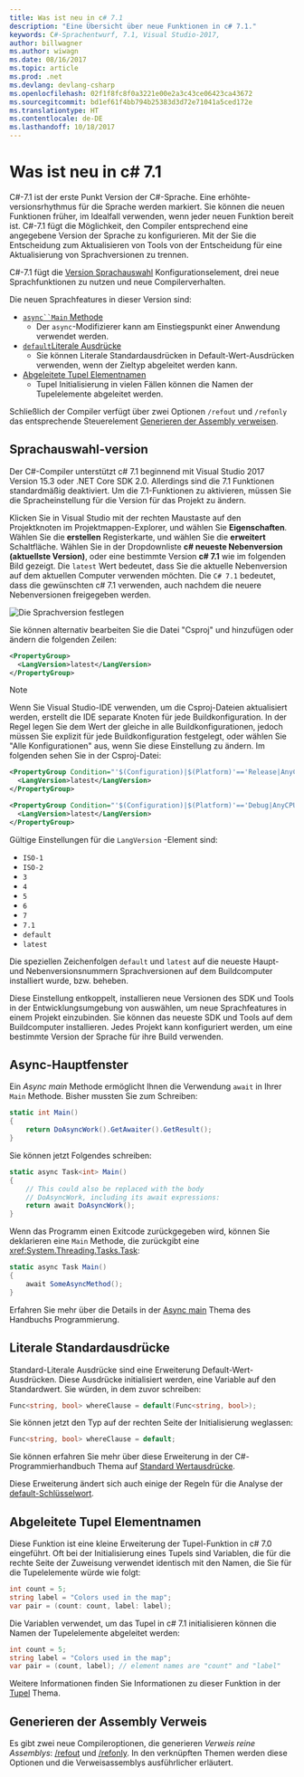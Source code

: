 ```yaml
---
title: Was ist neu in c# 7.1
description: "Eine Übersicht über neue Funktionen in c# 7.1."
keywords: C#-Sprachentwurf, 7.1, Visual Studio-2017,
author: billwagner
ms.author: wiwagn
ms.date: 08/16/2017
ms.topic: article
ms.prod: .net
ms.devlang: devlang-csharp
ms.openlocfilehash: 02f1f8fc8f0a3221e00e2a3c43ce06423ca43672
ms.sourcegitcommit: bd1ef61f4bb794b25383d3d72e71041a5ced172e
ms.translationtype: HT
ms.contentlocale: de-DE
ms.lasthandoff: 10/18/2017
---
```

# <a name="whats-new-in-c-71"></a>Was ist neu in c# 7.1

C#-7.1 ist der erste Punkt Version der C#-Sprache. Eine erhöhte-versionsrhythmus für die Sprache werden markiert. Sie können die neuen Funktionen früher, im Idealfall verwenden, wenn jeder neuen Funktion bereit ist. C#-7.1 fügt die Möglichkeit, den Compiler entsprechend eine angegebene Version der Sprache zu konfigurieren. Mit der Sie die Entscheidung zum Aktualisieren von Tools von der Entscheidung für eine Aktualisierung von Sprachversionen zu trennen.

C#-7.1 fügt die [Version Sprachauswahl](#language-version-selection) Konfigurationselement, drei neue Sprachfunktionen zu nutzen und neue Compilerverhalten.

Die neuen Sprachfeatures in dieser Version sind:

* [`async``Main` Methode](#async-main)
  - Der `async`-Modifizierer kann am Einstiegspunkt einer Anwendung verwendet werden.
* [`default`Literale Ausdrücke](#default-literal-expressions)
  - Sie können Literale Standardausdrücken in Default-Wert-Ausdrücken verwenden, wenn der Zieltyp abgeleitet werden kann.
* [Abgeleitete Tupel Elementnamen](#inferred-tuple-element-names)
  - Tupel Initialisierung in vielen Fällen können die Namen der Tupelelemente abgeleitet werden.

Schließlich der Compiler verfügt über zwei Optionen `/refout` und `/refonly` das entsprechende Steuerelement [Generieren der Assembly verweisen](#reference-assembly-generation).

## <a name="language-version-selection"></a>Sprachauswahl-version

Der C#-Compiler unterstützt c# 7.1 beginnend mit Visual Studio 2017 Version 15.3 oder .NET Core SDK 2.0. Allerdings sind die 7.1 Funktionen standardmäßig deaktiviert. Um die 7.1-Funktionen zu aktivieren, müssen Sie die Spracheinstellung für die Version für das Projekt zu ändern.

Klicken Sie in Visual Studio mit der rechten Maustaste auf den Projektknoten im Projektmappen-Explorer, und wählen Sie **Eigenschaften**. Wählen Sie die **erstellen** Registerkarte, und wählen Sie die **erweitert** Schaltfläche. Wählen Sie in der Dropdownliste **c# neueste Nebenversion (aktuellste Version)**, oder eine bestimmte Version **c# 7.1** wie im folgenden Bild gezeigt. Die `latest` Wert bedeutet, dass Sie die aktuelle Nebenversion auf dem aktuellen Computer verwenden möchten. Die `C# 7.1` bedeutet, dass die gewünschten c# 7.1 verwenden, auch nachdem die neuere Nebenversionen freigegeben werden.

![Die Sprachversion festlegen](./media/csharp-7-1/advanced-build-settings.png)

Sie können alternativ bearbeiten Sie die Datei "Csproj" und hinzufügen oder ändern die folgenden Zeilen:

```xml
<PropertyGroup>
  <LangVersion>latest</LangVersion>
</PropertyGroup>
```

> [!NOTE]
> Wenn Sie Visual Studio-IDE verwenden, um die Csproj-Dateien aktualisiert werden, erstellt die IDE separate Knoten für jede Buildkonfiguration. In der Regel legen Sie dem Wert der gleiche in alle Buildkonfigurationen, jedoch müssen Sie explizit für jede Buildkonfiguration festgelegt, oder wählen Sie "Alle Konfigurationen" aus, wenn Sie diese Einstellung zu ändern. Im folgenden sehen Sie in der Csproj-Datei:

```xml
<PropertyGroup Condition="'$(Configuration)|$(Platform)'=='Release|AnyCPU'">
  <LangVersion>latest</LangVersion>
</PropertyGroup>

<PropertyGroup Condition="'$(Configuration)|$(Platform)'=='Debug|AnyCPU'">
  <LangVersion>latest</LangVersion>
</PropertyGroup>
```

Gültige Einstellungen für die `LangVersion` -Element sind:

* `ISO-1`
* `ISO-2`
* `3`
* `4`
* `5`
* `6`
* `7`
* `7.1`
* `default`
* `latest`

Die speziellen Zeichenfolgen `default` und `latest` auf die neueste Haupt- und Nebenversionsnummern Sprachversionen auf dem Buildcomputer installiert wurde, bzw. beheben.

Diese Einstellung entkoppelt, installieren neue Versionen des SDK und Tools in der Entwicklungsumgebung von auswählen, um neue Sprachfeatures in einem Projekt einzubinden. Sie können das neueste SDK und Tools auf dem Buildcomputer installieren. Jedes Projekt kann konfiguriert werden, um eine bestimmte Version der Sprache für ihre Build verwenden.

## <a name="async-main"></a>Async-Hauptfenster

Ein *Async main* Methode ermöglicht Ihnen die Verwendung `await` in Ihrer `Main` Methode.
Bisher mussten Sie zum Schreiben:

```csharp
static int Main()
{
    return DoAsyncWork().GetAwaiter().GetResult();
}
```

Sie können jetzt Folgendes schreiben:

```csharp
static async Task<int> Main()
{
    // This could also be replaced with the body
    // DoAsyncWork, including its await expressions:
    return await DoAsyncWork();
}
```

Wenn das Programm einen Exitcode zurückgegeben wird, können Sie deklarieren eine `Main` Methode, die zurückgibt eine <xref:System.Threading.Tasks.Task>:

```csharp
static async Task Main()
{
    await SomeAsyncMethod();
}
```

Erfahren Sie mehr über die Details in der [Async main](../programming-guide/main-and-command-args/index.md) Thema des Handbuchs Programmierung.

## <a name="default-literal-expressions"></a>Literale Standardausdrücke

Standard-Literale Ausdrücke sind eine Erweiterung Default-Wert-Ausdrücken.
Diese Ausdrücke initialisiert werden, eine Variable auf den Standardwert. Sie würden, in dem zuvor schreiben:

```csharp
Func<string, bool> whereClause = default(Func<string, bool>);
```

Sie können jetzt den Typ auf der rechten Seite der Initialisierung weglassen:

```csharp
Func<string, bool> whereClause = default;
```

Sie können erfahren Sie mehr über diese Erweiterung in der C#-Programmierhandbuch Thema auf [Standard Wertausdrücke](../programming-guide/statements-expressions-operators/default-value-expressions.md).

Diese Erweiterung ändert sich auch einige der Regeln für die Analyse der [default-Schlüsselwort](../language-reference/keywords/default.md).

## <a name="inferred-tuple-element-names"></a>Abgeleitete Tupel Elementnamen

Diese Funktion ist eine kleine Erweiterung der Tupel-Funktion in c# 7.0 eingeführt. Oft bei der Initialisierung eines Tupels sind Variablen, die für die rechte Seite der Zuweisung verwendet identisch mit den Namen, die Sie für die Tupelelemente würde wie folgt:

```csharp
int count = 5;
string label = "Colors used in the map";
var pair = (count: count, label: label);
```

Die Variablen verwendet, um das Tupel in c# 7.1 initialisieren können die Namen der Tupelelemente abgeleitet werden:

```csharp
int count = 5;
string label = "Colors used in the map";
var pair = (count, label); // element names are "count" and "label"
```

Weitere Informationen finden Sie Informationen zu dieser Funktion in der [Tupel](../tuples.md) Thema.

## <a name="reference-assembly-generation"></a>Generieren der Assembly Verweis

Es gibt zwei neue Compileroptionen, die generieren *Verweis reine Assemblys*: [/refout](../language-reference/compiler-options/refout-compiler-option.md) und [/refonly](../language-reference/compiler-options/refonly-compiler-option.md).
In den verknüpften Themen werden diese Optionen und die Verweisassemblys ausführlicher erläutert.
